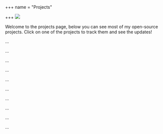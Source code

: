 +++
name = "Projects"

+++
![](/uploads/project-363266_1920.jpg)

Welcome to the projects page, below you can see most of my open-source projects. Click on one of the projects to track them and see the updates!

...

...

...

...

...

...

...

...

...

...